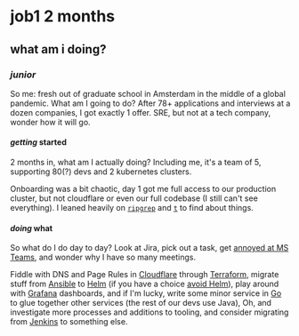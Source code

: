 # job1 2 months

## what am i doing?

### _junior_

So me:
fresh out of graduate school in Amsterdam
in the middle of a global pandemic.
What am I going to do?
After 78+ applications
and interviews at a dozen companies,
I got exactly 1 offer.
SRE, but not at a tech company,
wonder how it will go.

#### _getting_ started

2 months in, what am I actually doing?
Including me, it's a team of 5,
supporting 80(?) devs and 2 kubernetes clusters.

Onboarding was a bit chaotic,
day 1 got me full access to our production cluster,
but not cloudflare or even our full codebase
(I still can't see everything).
I leaned heavily on [`ripgrep`](https://github.com/BurntSushi/ripgrep)
and [`t`](https://github.com/seankhliao/t)
to find about things.

#### _doing_ what

So what do I do day to day?
Look at Jira, pick out a task,
get [annoyed at MS Teams](/blog/12020-12-01-ms-teams/),
and wonder why I have so many meetings.

Fiddle with DNS and Page Rules in [Cloudflare](https://www.cloudflare.com/)
through [Terraform](https://www.terraform.io/),
migrate stuff from [Ansible](https://www.ansible.com/)
to [Helm](https://helm.sh/) (if you have a choice [avoid Helm](/blog/12020-12-02-avoid-helm/)),
play around with [Grafana](https://grafana.com/) dashboards,
and if I'm lucky, write some minor service in [Go](https://golang.org/)
to glue together other services (the rest of our devs use Java),
Oh, and investigate more processes and additions to tooling,
and consider migrating from [Jenkins](https://www.jenkins.io/) to something else.
